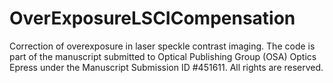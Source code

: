 # OverExposureLSCICompensation
Correction of overexposure in laser speckle contrast imaging. The code is part of the manuscript submitted to Optical Publishing Group (OSA) Optics Epress under the Manuscript Submission ID #451611.
All rights are reserved.
